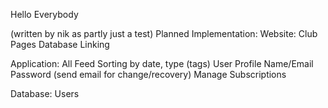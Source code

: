 Hello Everybody

(written by nik as partly just a test)
Planned Implementation:
Website:
    Club Pages
    Database Linking

Application:
    All Feed
        Sorting by date, type (tags)
    User Profile
        Name/Email
        Password (send email for change/recovery)
        Manage Subscriptions

Database:
    Users
